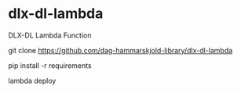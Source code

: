 # dlx-dl-lambda
DLX-DL Lambda Function

git clone https://github.com/dag-hammarskjold-library/dlx-dl-lambda

pip install -r requirements

lambda deploy
